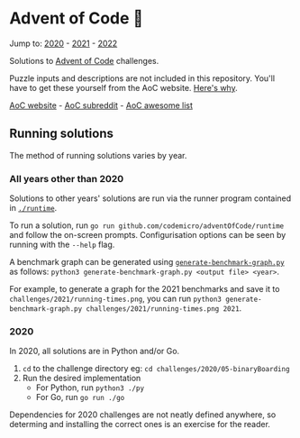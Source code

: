 # Advent of Code 🎄

Jump to: [2020](challenges/2020) - [2021](challenges/2021) - [2022](challenges/2022)

Solutions to [Advent of Code](https://adventofcode.com) challenges.

Puzzle inputs and descriptions are not included in this repository. You'll have to get these yourself from the AoC website. [Here's why](https://www.reddit.com/r/adventofcode/comments/k99rod/sharing_input_data_were_we_requested_not_to/gf2ukkf/?context=3).

[AoC website](https://adventofcode.com) - [AoC subreddit](https://www.reddit.com/r/adventofcode) - [AoC awesome list](https://github.com/Bogdanp/awesome-advent-of-code)

## Running solutions

The method of running solutions varies by year.

### All years other than 2020

Solutions to other years' solutions are run via the runner program contained in [`./runtime`](./runtime).

To run a solution, run `go run github.com/codemicro/adventOfCode/runtime` and follow the on-screen prompts. Configurisation options can be seen by running with the `--help` flag.

A benchmark graph can be generated using [`generate-benchmark-graph.py`](./generate-benchmark-graph.py) as follows: `python3 generate-benchmark-graph.py <output file> <year>`.

For example, to generate a graph for the 2021 benchmarks and save it to `challenges/2021/running-times.png`, you can run `python3 generate-benchmark-graph.py challenges/2021/running-times.png 2021`.

### 2020

In 2020, all solutions are in Python and/or Go.

1. `cd` to the challenge directory
   eg: `cd challenges/2020/05-binaryBoarding`
2. Run the desired implementation
   * For Python, run `python3 ./py`
   * For Go, run `go run ./go`

Dependencies for 2020 challenges are not neatly defined anywhere, so determing and installing the correct ones is an exercise for the reader.